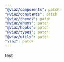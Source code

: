 ```yaml
---
"@viaz/components": patch
"@viaz/constants": patch
"@viaz/themes": patch
"@viaz/enums": patch
"@viaz/hooks": patch
"@viaz/types": patch
"@viaz/utils": patch
"viaz": patch
---
```


test
